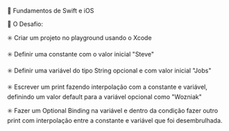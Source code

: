 
 Fundamentos de Swift e iOS

📖 O Desafio:

✳️ Criar um projeto no playground usando o Xcode

✳️ Definir uma constante com o valor inicial "Steve"

✳️ Definir uma variável do tipo String opcional e com valor inicial "Jobs"

✳️ Escrever um print fazendo interpolação com a constante e variável, 
definindo um valor default para a variável opcional como "Wozniak"

✳️ Fazer um Optional Binding na variável e dentro da condição fazer outro 
print com interpolação entre a constante e variável que foi desembrulhada.
